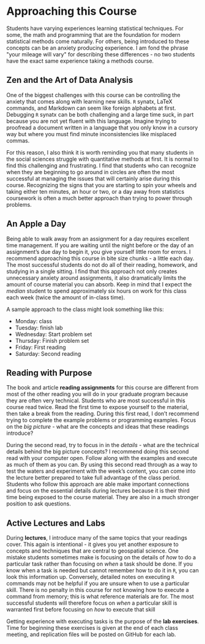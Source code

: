 # Approaching this Course

Students have varying experiences learning statistical techniques. For some, the math and programming that are the foundation for modern statistical methods come naturally. For others, being introduced to these concepts can be an anxiety producing experience. I am fond the phrase "your mileage will vary" for describing these differences - no two students have the exact same experience taking a methods course.

## Zen and the Art of Data Analysis
One of the biggest challenges with this course can be controlling the anxiety that comes along with learning new skills. `R` synatx, LaTeX commands, and Markdown can seem like foreign alphabets at first. Debugging `R` synatx can be both challenging and a large time suck, in part because you are not yet fluent with this language. Imagine trying to proofread a document written in a language that you only know in a cursory way but where you must find minute inconsistencies like misplaced commas.

For this reason, I also think it is worth reminding you that many students in the social sciences struggle with quantitative methods at first. It is normal to find this challenging and frustrating. I find that students who can recognize when they are beginning to go around in circles are often the most successful at managing the issues that will certainly arise during this course. Recognizing the signs that you are starting to spin your wheels and taking either ten minutes, an hour or two, or a day away from statistics coursework is often a much better approach than trying to power through problems.

## An Apple a Day
Being able to walk away from an assignment for a day requires excellent time management. If you are waiting until the night before or the day of an assignment’s due day to begin it, you give yourself little room for errors. I recommend approaching this course in bite size chunks - a little each day. The most successful students do not do all of their reading, homework, and studying in a single sitting. I find that this approach not only creates unnecessary anxiety around assignments, it also dramatically limits the amount of course material you can absorb. Keep in mind that I expect the *median* student to spend approximately six hours on work for this class each week (twice the amount of in-class time).

A sample approach to the class might look something like this:

  - Monday: class
  - Tuesday: finish lab
  - Wednesday: Start problem set
  - Thursday: Finish problem set
  - Friday: First reading
  - Saturday: Second reading


## Reading with Purpose
The book and article **reading assignments** for this course are different from most of the other reading you will do in your graduate program because they are often very technical. Students who are most successful in this course read twice. Read the first time to expose yourself to the material, then take a break from the reading. During this first read, I don’t recommend trying to complete the example problems or programming examples. Focus on the *big picture* - what are the concepts and ideas that these readings introduce?

During the second read, try to focus in in the *details* - what are the technical details behind the big picture concepts? I recommend doing this second read with your computer open. Follow along with the examples and execute as much of them as you can. By using this second read through as a way to test the waters and experiment with the week’s content, you can come into the lecture better prepared to take full advantage of the class period. Students who follow this approach are able make important connections and focus on the essential details during lectures because it is their third time being exposed to the course material. They are also in a much stronger position to ask questions.

## Active Lectures and Labs
During **lectures**, I introduce many of the same topics that your readings cover. This again is intentional - it gives you yet another exposure to concepts and techniques that are central to geospatial science. One mistake students sometimes make is focusing on the details of *how* to do a particular task rather than focusing on *when* a task should be done. If you know when a task is needed but cannot remember how to do it in `R`, you can look this information up. Conversely, detailed notes on executing `R` commands may not be helpful if you are unsure when to use a particular skill. There is no penalty in this course for not knowing how to execute a command from memory; this is what reference materials are for. The most successful students will therefore focus on *when* a particular skill is warranted first before focusing on *how* to execute that skill

Getting experience with executing tasks is the purpose of the **lab exercises**. Time for beginning these exercises is given at the end of each class meeting, and replication files will be posted on GitHub for each lab.
